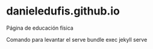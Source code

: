 # danieledufis.github.io
Página de educación física

Comando para levantar el serve
bundle exec jekyll serve
